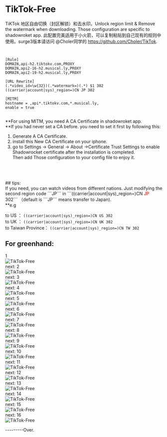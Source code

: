 # TikTok-Free
TiKTok 地区自由切换（封区解锁）和去水印。Unlock region limit & Remove the watermark when downloading.
Those configuration are specific to shadowroket app.
此配置完美适用于小火箭，可以复制粘贴到自己现有的规则中使用。surge3版本请访问 @Choler同学的 https://github.com/Choler/TikTok.

```


[Rule]
DOMAIN,api-h2.tiktokv.com,PROXY
DOMAIN,api2-16-h2.musical.ly,PROXY
DOMAIN,api2-19-h2.musical.ly,PROXY

[URL Rewrite]
(.*video_id=\w{32})(.*watermark=)(.*) $1 302
((carrier|account|sys)_region=)CN JP 302

[MITM]
hostname = ,api*.tiktokv.com,*.musical.ly,
enable = true


```
  
**For using MITM, you need A CA Certificate in shadowroket app. <br>
**If you had never set a CA before. you need to set it first by following this:<br> 
 
1.  Generate A CA Certificate. <br>
2. install this New CA Certificate on your iphone.<br>
3. go to Settings -> General -> About ->Certificate Trust Settings to enable Shadowrocket certificate after the installation is completed.<br>
Then add Those configuration to your config file to enjoy it. 

<br>
<br>
<br>
 ## tips: <br>
If you need, you can watch videos from different nations. Just modifying the second region code ```JP``` in ```((carrier|account|sys)_region=)CN <font color=red>JP </font> 302``` （default is ```JP``` means transfer to Japan).<br>
 **e.g 
 
 to US ：              ```((carrier|account|sys)_region=)CN US 302```<br>
 to UK ：              ```((carrier|account|sys)_region=)CN UK 302```<br>
 to Taiwan Province：  ```((carrier|account|sys)_region=)CN TW 302```<br>


## For greenhand: <br>



1<br>
![TikTok-Free](https://github.com/Pinanchen/TikTok-Free/blob/master/pics/1.png) <br>
next:
2<br>
![TikTok-Free](https://github.com/Pinanchen/TikTok-Free/blob/master/pics/2.png) <br>
next:
3<br>
![TikTok-Free](https://github.com/Pinanchen/TikTok-Free/blob/master/pics/3.png) <br>
next:
4<br>
![TikTok-Free](https://github.com/Pinanchen/TikTok-Free/blob/master/pics/4.png) <br>
next:
5<br>
![TikTok-Free](https://github.com/Pinanchen/TikTok-Free/blob/master/pics/5.png) <br>
next:
6<br>
![TikTok-Free](https://github.com/Pinanchen/TikTok-Free/blob/master/pics/6.png) <br>
next:
7<br>
![TikTok-Free](https://github.com/Pinanchen/TikTok-Free/blob/master/pics/7.png) <br>
next:
8<br>
![TikTok-Free](https://github.com/Pinanchen/TikTok-Free/blob/master/pics/8.png) <br>
next:
9<br>
![TikTok-Free](https://github.com/Pinanchen/TikTok-Free/blob/master/pics/9.png) <br>
next:
10<br>
![TikTok-Free](https://github.com/Pinanchen/TikTok-Free/blob/master/pics/10.png) <br>
next:
11<br>
![TikTok-Free](https://github.com/Pinanchen/TikTok-Free/blob/master/pics/11.png) <br>
next:
12<br>
![TikTok-Free](https://github.com/Pinanchen/TikTok-Free/blob/master/pics/12.png) <br>
next:
13<br>
![TikTok-Free](https://github.com/Pinanchen/TikTok-Free/blob/master/pics/13.png) <br>
next:
14<br>
![TikTok-Free](https://github.com/Pinanchen/TikTok-Free/blob/master/pics/14.png) <br>
next:
15<br>
![TikTok-Free](https://github.com/Pinanchen/TikTok-Free/blob/master/pics/15.png) <br>
next:
16<br>
![TikTok-Free](https://github.com/Pinanchen/TikTok-Free/blob/master/pics/16.png) <br>


---------Over.<br>
